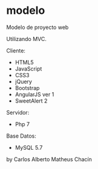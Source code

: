# modelo
Modelo de proyecto web

Utilizando MVC.

Cliente:
  - HTML5
  - JavaScript
  - CSS3
  - jQuery
  - Bootstrap
  - AngularJS ver 1
  - SweetAlert 2

Servidor:
  - Php 7
 
 Base Datos:
  - MySQL 5.7
  
by Carlos Alberto Matheus Chacín
